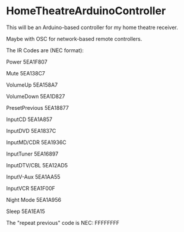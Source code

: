 HomeTheatreArduinoController
============================
This will be an Arduino-based controller for my home theatre receiver.

Maybe with OSC for network-based remote controllers.

The IR Codes are (NEC format):

Power		5EA1F807

Mute		5EA138C7

VolumeUp	5EA158A7

VolumeDown	5EA1D827

PresetPrevious	5EA18877

InputCD		5EA1A857

InputDVD	5EA1837C

InputMD/CDR	5EA1936C

InputTuner	5EA16897

InputDTV/CBL	5EA12AD5

InputV-Aux	5EA1AA55

InputVCR	5EA1F00F

Night Mode	5EA1A956

Sleep		5EA1EA15

The "repeat previous" code is NEC: FFFFFFFF
